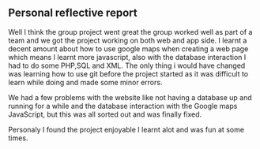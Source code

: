 Personal reflective report
---------------
Well I think the group project went great the group worked well as part of a team and we got the project working on both web and app side. I learnt a decent amount about how to use google maps when creating a web page which means I learnt more javascript, also with the database interaction I had to do some PHP,SQL and XML. The only thing i would have changed was learning how to use git before the project started as it was difficult to learn while doing and made some minor errors.

We had a few problems with the website like not having a database up and running for a while and the database interaction with the Google maps JavaScript, but this was all sorted out and was finally fixed.

Personaly I found the project enjoyable I learnt alot and was fun at some times. 
